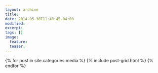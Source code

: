 ```yaml
---
layout: archive
title: 
date: 2014-05-30T11:40:45-04:00
modified:
excerpt: 
tags: []
image:
  feature:
  teaser:
---
```


<div class="tiles">
{% for post in site.categories.media %}
  {% include post-grid.html %}
{% endfor %}
</div><!-- /.tiles -->
